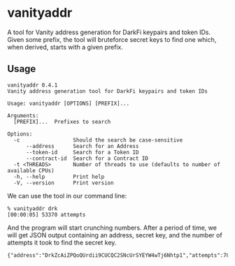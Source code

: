 vanityaddr
==========

A tool for Vanity address generation for DarkFi keypairs and token IDs.
Given some prefix, the tool will bruteforce secret keys to find one
which, when derived, starts with a given prefix.

## Usage

```
vanityaddr 0.4.1
Vanity address generation tool for DarkFi keypairs and token IDs

Usage: vanityaddr [OPTIONS] [PREFIX]...

Arguments:
  [PREFIX]...  Prefixes to search

Options:
  -c                 Should the search be case-sensitive
      --address      Search for an Address
      --token-id     Search for a Token ID
      --contract-id  Search for a Contract ID
  -t <THREADS>       Number of threads to use (defaults to number of available CPUs)
  -h, --help         Print help
  -V, --version      Print version
```

We can use the tool in our command line:

```
% vanityaddr drk
[00:00:05] 53370 attempts
```

And the program will start crunching numbers. After a period of time,
we will get JSON output containing an address, secret key, and the
number of attempts it took to find the secret key.

```
{"address":"DrkZcAiZPQoQUrdii9CUCQC2SNcUrSYEYW4wTj6Nhtp1","attempts":78418,"secret":"BL9zmxqFhCHHU42CPY1G4hj1ahUYh61F54rPBBwLVLVv"}
```
